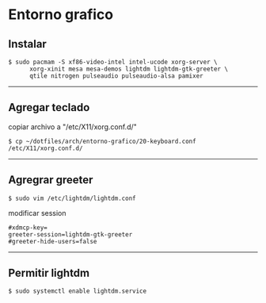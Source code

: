# Entorno grafico

## Instalar

```console
$ sudo pacmam -S xf86-video-intel intel-ucode xorg-server \
      xorg-xinit mesa mesa-demos lightdm lightdm-gtk-greeter \
      qtile nitrogen pulseaudio pulseaudio-alsa pamixer
```

---

## Agregar teclado

copiar archivo a "/etc/X11/xorg.conf.d/"

```console
$ cp ~/dotfiles/arch/entorno-grafico/20-keyboard.conf /etc/X11/xorg.conf.d/
```

---

## Agregrar greeter

```console
$ sudo vim /etc/lightdm/lightdm.conf
```

modificar session

```vim
#xdmcp-key=
greeter-session=lightdm-gtk-greeter
#greeter-hide-users=false
```

---

## Permitir lightdm

```console
$ sudo systemctl enable lightdm.service
```
